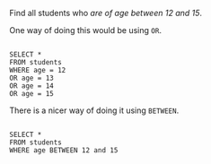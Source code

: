 Find all students
who _are of age between 12 and 15_.

One way of doing this would be using `OR`.

<codeblock language="sql" dbName="students1.db" type="lesson">
<code>
SELECT *
FROM students
WHERE age = 12
OR age = 13
OR age = 14
OR age = 15
</code>
</codeblock>

There is a nicer way of doing it using `BETWEEN`.

<codeblock language="sql" dbName="students1.db" type="lesson">
<code>
SELECT *
FROM students
WHERE age BETWEEN 12 and 15
</code>
</codeblock>